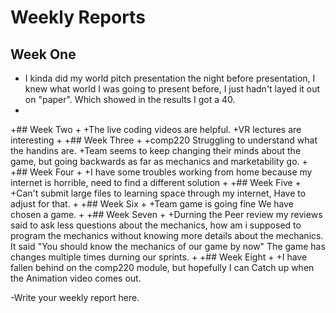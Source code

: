  # Weekly Reports
 
 ## Week One
+ I kinda did my world pitch presentation the night before presentation, I knew what world I was going to present before, I just hadn't layed it out on "paper". Which showed in the results I got a 40.
+ 
+## Week Two
+
+The live coding videos are helpful.
+VR lectures are interesting
+
+## Week Three
+
+comp220 Struggling to understand what the handins are.
+Team seems to keep changing their minds about the game, but going backwards as far as mechanics and marketability go.
+
+## Week Four 
+
+I have some troubles working from home because my internet is horrible, need to find a different solution
+
+## Week Five
+
+Can't submit large files to learning space through my internet, Have to adjust for that.
+
+## Week Six
+
+Team game is going fine We have chosen a game.
+
+## Week Seven
+
+Durning the Peer review my reviews said to ask less questions about the mechanics, how am i supposed to program the mechanics without knowing more details about the mechanics. It said "You should know the mechanics of our game by now" The game has changes multiple times durning our sprints.
+
+## Week Eight
+
+I have fallen behind on the comp220 module, but hopefully I can Catch up when the Animation video comes out.
 
-Write your weekly report here.
